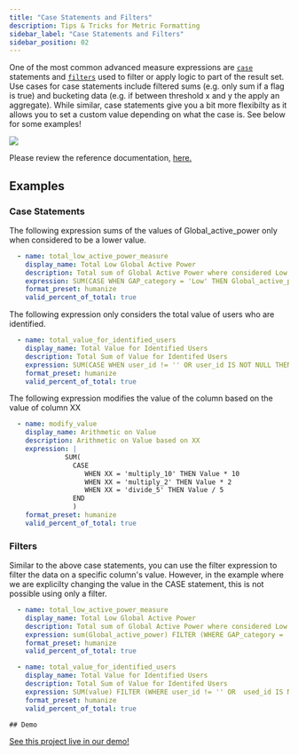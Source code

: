 ```yaml
---
title: "Case Statements and Filters"
description: Tips & Tricks for Metric Formatting
sidebar_label: "Case Statements and Filters"
sidebar_position: 02
---
```


One of the most common advanced measure expressions are [`case`](https://duckdb.org/docs/stable/sql/expressions/case.html) statements and [`filters`](https://duckdb.org/docs/stable/sql/query_syntax/filter.html) used to filter or apply logic to part of the result set. Use cases for case statements include filtered sums (e.g. only sum if a flag is true) and bucketing data (e.g. if between threshold x and y the apply an aggregate). While similar, case statements give you a bit more flexibilty as it allows you to set a custom value depending on what the case is. See below for some examples!

<img src = '/img/build/metrics-view/examples/case-example.png' class='rounded-gif' />
<br />

Please review the reference documentation, [here.](/reference/project-files/metrics-view)

## Examples

### Case Statements
The following expression sums of the values of Global_active_power only when considered to be a lower value.

```yaml
  - name: total_low_active_power_measure
    display_name: Total Low Global Active Power
    description: Total sum of Global Active Power where considered Low
    expression: SUM(CASE WHEN GAP_category = 'Low' THEN Global_active_power ELSE 0 END)
    format_preset: humanize
    valid_percent_of_total: true
```

The following expression only considers the total value of users who are identified.

```yaml
  - name: total_value_for_identified_users
    display_name: Total Value for Identified Users
    description: Total Sum of Value for Identifed Users
    expression: SUM(CASE WHEN user_id != '' OR user_id IS NOT NULL THEN value ELSE 0 END)
    format_preset: humanize
    valid_percent_of_total: true
```

The following expression modifies the value of the column based on the value of column XX

```yaml
  - name: modify_value
    display_name: Arithmetic on Value 
    description: Arithmetic on Value based on XX
    expression: | 
              SUM(
                CASE 
                   WHEN XX = 'multiply_10' THEN Value * 10
                   WHEN XX = 'multiply_2' THEN Value * 2
                   WHEN XX = 'divide_5' THEN Value / 5
                END
                )
    format_preset: humanize
    valid_percent_of_total: true
```


### Filters
Similar to the above case statements, you can use the filter expression to filter the data on a specific column's value. However, in the example where we are explicilty changing the value in the CASE statement, this is not possible using only a filter.

```yaml
  - name: total_low_active_power_measure
    display_name: Total Low Global Active Power
    description: Total sum of Global Active Power where considered Low
    expression: sum(Global_active_power) FILTER (WHERE GAP_category = 'Low')
    format_preset: humanize
    valid_percent_of_total: true
```

```yaml
  - name: total_value_for_identified_users
    display_name: Total Value for Identified Users
    description: Total Sum of Value for Identifed Users
    expression: SUM(value) FILTER (WHERE user_id != '' OR  used_id IS NOT NULL)
    format_preset: humanize
    valid_percent_of_total: true
```
    ## Demo
[See this project live in our demo!](https://ui.rilldata.com/demo/rill-kaggle-elec-consumption/explore/household_power_consumption_metrics_explore)